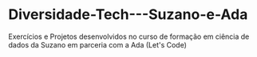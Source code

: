 # Diversidade-Tech---Suzano-e-Ada
Exercícios e Projetos desenvolvidos no curso de formação em ciência de dados da Suzano em parceria com a Ada (Let's Code)
